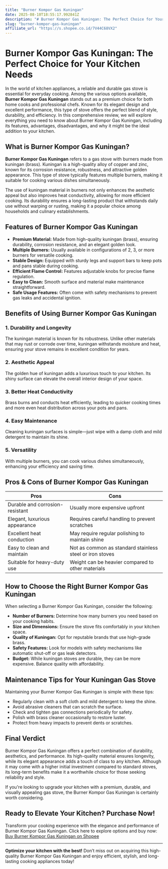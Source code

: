 ```yaml
---
title: "Burner Kompor Gas Kuningan"
date: 2025-08-10T18:55:17.992841Z
description: "# Burner Kompor Gas Kuningan: The Perfect Choice for Your Kitchen Needs..."
slug: "burner-kompor-gas-kuningan"
affiliate_url: "https://s.shopee.co.id/7V44C68VX2"
---
```

# Burner Kompor Gas Kuningan: The Perfect Choice for Your Kitchen Needs

In the world of kitchen appliances, a reliable and durable gas stove is essential for everyday cooking. Among the various options available, **Burner Kompor Gas Kuningan** stands out as a premium choice for both home cooks and professional chefs. Known for its elegant design and excellent performance, this type of stove offers the perfect blend of style, durability, and efficiency. In this comprehensive review, we will explore everything you need to know about Burner Kompor Gas Kuningan, including its features, advantages, disadvantages, and why it might be the ideal addition to your kitchen.

## What is Burner Kompor Gas Kuningan?

**Burner Kompor Gas Kuningan** refers to a gas stove with burners made from kuningan (brass). Kuningan is a high-quality alloy of copper and zinc, known for its corrosion resistance, robustness, and attractive golden appearance. This type of stove typically features multiple burners, making it suitable for cooking various dishes simultaneously.

The use of kuningan material in burners not only enhances the aesthetic appeal but also improves heat conductivity, allowing for more efficient cooking. Its durability ensures a long-lasting product that withstands daily use without warping or rusting, making it a popular choice among households and culinary establishments.

## Features of Burner Kompor Gas Kuningan

- **Premium Material:** Made from high-quality kuningan (brass), ensuring durability, corrosion resistance, and an elegant golden look.
- **Multiple Burners:** Usually available in configurations of 2, 3, or more burners for versatile cooking.
- **Stable Design:** Equipped with sturdy legs and support bars to keep pots and pans stable during cooking.
- **Efficient Flame Control:** Features adjustable knobs for precise flame regulation.
- **Easy to Clean:** Smooth surface and material make maintenance straightforward.
- **Safe Usage Features:** Often come with safety mechanisms to prevent gas leaks and accidental ignition.

## Benefits of Using Burner Kompor Gas Kuningan

### 1. Durability and Longevity
The kuningan material is known for its robustness. Unlike other materials that may rust or corrode over time, kuningan withstands moisture and heat, ensuring your stove remains in excellent condition for years.

### 2. Aesthetic Appeal
The golden hue of kuningan adds a luxurious touch to your kitchen. Its shiny surface can elevate the overall interior design of your space.

### 3. Better Heat Conductivity
Brass burns and conducts heat efficiently, leading to quicker cooking times and more even heat distribution across your pots and pans.

### 4. Easy Maintenance
Cleaning kuningan surfaces is simple—just wipe with a damp cloth and mild detergent to maintain its shine.

### 5. Versatility
With multiple burners, you can cook various dishes simultaneously, enhancing your efficiency and saving time.

## Pros & Cons of Burner Kompor Gas Kuningan

| **Pros**                        | **Cons**                      |
|---------------------------------|------------------------------|
| Durable and corrosion-resistant | Usually more expensive upfront |
| Elegant, luxurious appearance   | Requires careful handling to prevent scratches |
| Excellent heat conduction     | May require regular polishing to maintain shine |
| Easy to clean and maintain     | Not as common as standard stainless steel or iron stoves |
| Suitable for heavy-duty use     | Weight can be heavier compared to other materials |

## How to Choose the Right Burner Kompor Gas Kuningan

When selecting a Burner Kompor Gas Kuningan, consider the following:

- **Number of Burners:** Determine how many burners you need based on your cooking habits.
- **Size and Dimensions:** Ensure the stove fits comfortably in your kitchen space.
- **Quality of Kuningan:** Opt for reputable brands that use high-grade brass.
- **Safety Features:** Look for models with safety mechanisms like automatic shut-off or gas leak detectors.
- **Budget:** While kuningan stoves are durable, they can be more expensive. Balance quality with affordability.

## Maintenance Tips for Your Kuningan Gas Stove

Maintaining your Burner Kompor Gas Kuningan is simple with these tips:

- Regularly clean with a soft cloth and mild detergent to keep the shine.
- Avoid abrasive cleaners that can scratch the surface.
- Check and tighten gas connections periodically for safety.
- Polish with brass cleaner occasionally to restore luster.
- Protect from heavy impacts to prevent dents or scratches.

## Final Verdict

Burner Kompor Gas Kuningan offers a perfect combination of durability, aesthetics, and performance. Its high-quality material ensures longevity, while its elegant appearance adds a touch of class to any kitchen. Although it may come with a higher initial investment compared to standard stoves, its long-term benefits make it a worthwhile choice for those seeking reliability and style.

If you're looking to upgrade your kitchen with a premium, durable, and visually appealing gas stove, the Burner Kompor Gas Kuningan is certainly worth considering.

## Ready to Elevate Your Kitchen? Purchase Now!

Transform your cooking experience with the elegance and performance of Burner Kompor Gas Kuningan. Click here to explore options and buy now: [Buy Burner Kompor Gas Kuningan on Shopee](https://s.shopee.co.id/7V44C68VX2)

---

**Optimize your kitchen with the best!** Don’t miss out on acquiring this high-quality Burner Kompor Gas Kuningan and enjoy efficient, stylish, and long-lasting cooking appliances today!